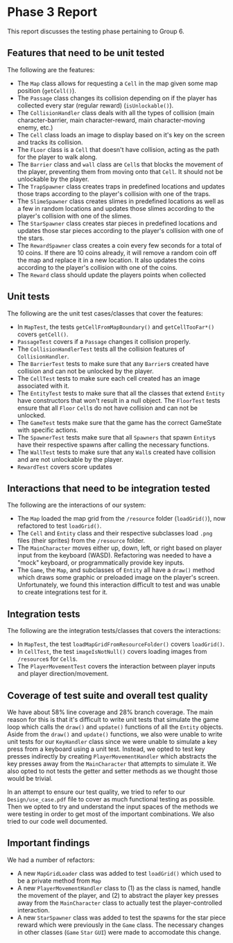 # Phase 3 Report

This report discusses the testing phase pertaining to Group 6.  

## Features that need to be unit tested
[comment]: # (Identify and briefly explain each feature.)
The following are the features:  
- The ``Map`` class allows for requesting a `Cell` in the map given some map position (``getCell()``).  
- The ``Passage`` class changes its collision depending on if the player has collected every star (regular reward) (``isUnlockable()``).    
- The ``CollisionHandler`` class deals with all the types of collision (main character-barrier, main character-reward, main character-moving enemy, etc.)  
- The ``Cell`` class loads an image to display based on it's key on the screen and tracks its collision.  
- The ``FLoor`` class is a ``Cell`` that doesn't have collision, acting as the path for the player to walk along.  
- The ``Barrier`` class and ``wall`` class are ``Cell``s that blocks the movement of the player, preventing them from moving onto that ``Cell``. It should not be unlockable by the player.  
- The ``TrapSpawner`` class creates traps in predefined locations and updates those traps according to the player's collision with one of the traps. 
- The ``SlimeSpawner`` class creates slimes in predefined locations as well as a few in random locations and updates those slimes according to the player's collision with one of the slimes.  
- The ``StarSpawner`` class creates star pieces in predefined locations and updates those star pieces according to the player's collision with one of the stars.  
- The ``RewardSpawner`` class creates a coin every few seconds for a total of 10 coins. If there are 10 coins already, it will remove a random coin off the map and replace it in a new location. It also updates the coins according to the player's collision with one of the coins.  
- The ``Reward`` class should update the players points when collected

## Unit tests
[comment]: # (Describe which unit test covers which feature.)
The following are the unit test cases/classes that cover the features:  
- In ``MapTest``, the tests ``getCellFromMapBoundary()`` and ``getCellTooFar*()`` covers ``getCell()``.  
- `PassageTest` covers if a ``Passage`` changes it collision properly.  
- The ``CollisionHandlerTest`` tests all the collision features of ``CollisionHandler``.  
- The ``BarrierTest`` tests to make sure that any ``Barrier``s created have collision and can not be unlocked by the player.  
- The ``CellTest`` tests to make sure each cell created has an image associated with it.  
- The ``EntityTest`` tests to make sure that all the classes that extend ``Entity`` have constructors that won't result in a null object. The ``FloorTest`` tests ensure that all ``Floor`` ``Cell``s do not have collision and can not be unlocked.  
- The ``GameTest`` tests make sure that the game has the correct GameState with specific actions.  
- The ``SpawnerTest`` tests make sure that all ``Spawners`` that spawn ``Entity``s have their respective spawns after calling the necessary functions.  
- The ``WallTest`` tests to make sure that any ``Wall``s created have collision and are not unlockable by the player.
- ``RewardTest`` covers score updates

## Interactions that need to be integration tested
[comment]: # (Identify and briefly explain each interaction.)  
The following are the interactions of our system:  
- The ``Map`` loaded the map grid from the ``/resource`` folder (``loadGrid()``), now refactored to test ``loadGrid()``.    
- The ``Cell`` and ``Entity`` class and their respective subclasses load ``.png`` files (their sprites) from the ``/resource`` folder.  
- The ``MainCharacter`` moves either up, down, left, or right based on player input from the keyboard (WASD). Refactoring was needed to have a "mock" keyboard, or programmatically provide key inputs.
- The ``Game``, the ``Map``, and subclasses of ``Entity`` all have a ``draw()`` method which draws some graphic or preloaded image on the player's screen. Unfortunately, we found this interaction difficult to test and was unable to create integrations test for it.

## Integration tests
[comment]: # (Describe which integration test covers which feature.)
The following are the integration tests/classes that covers the interactions:
- In ``MapTest``, the test ``loadMapGridFromResourceFolder()`` covers ``loadGrid()``.  
- In ``CellTest``, the test ``imageIsNotNull()`` covers loading images from ``/resource``s for ``Cell``s.  
- The ``PlayerMovementTest`` covers the interaction between player inputs and player direction/movement.  

## Coverage of test suite and overall test quality
[comment]: # (Measure, report, and discuss line and branch coverage for integration tests. Explain the results. Discuss why any features weren't covered.)
[comment]: # (Measure, report, and discuss line and branch coverage for unit tests. Explain the results. Discuss why any features weren't covered.)
We have about 58% line coverage and 28% branch coverage. The main reason for this is that it's difficult to write unit tests that simulate the game loop which calls the ``draw()`` and ``update()`` functions of all the ``Entity`` objects. Aside from the ``draw()`` and ``update()`` functions, we also were unable to write unit tests for our ``KeyHandler`` class since we were unable to simulate a key press from a keyboard using a unit test. Instead, we opted to test key presses indirectly by creating ``PlayerMovementHandler`` which abstracts the key presses away from the ``MainCharacter`` that attempts to simulate it. We also opted to not tests the getter and setter methods as we thought those would be trivial.

In an attempt to ensure our test quality, we tried to refer to our ``Design/use_case.pdf`` file to cover as much functional testing as possible. Then we opted to try and understand the input spaces of the methods we were testing in order to get most of the important combinations. We also tried to our code well documented.

## Important findings
[comment]: # (Discuss any changes, any revealed and fixed bugs, any improvements to code quality.)
We had a number of refactors:  
- A new ``MapGridLoader`` class was added to test ``loadGrid()`` which used to be a private method from ``Map``
- A new ``PlayerMovementHandler`` class to (1) as the class is named, handle the movement of the player, and (2) to abstract the player key presses away from the ``MainCharacter`` class to actually test the player-controlled interaction.
- A new ``StarSpawner`` class was added to test the spawns for the star piece reward which were previously in the ``Game`` class. The necessary changes in other classes (``Game`` ``Star`` ``GUI``) were made to accomodate this change. 